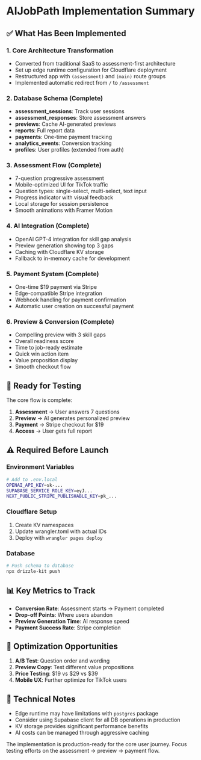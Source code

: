 # AIJobPath Implementation Summary

## ✅ What Has Been Implemented

### 1. **Core Architecture Transformation**
- Converted from traditional SaaS to assessment-first architecture
- Set up edge runtime configuration for Cloudflare deployment
- Restructured app with `(assessment)` and `(main)` route groups
- Implemented automatic redirect from `/` to `/assessment`

### 2. **Database Schema (Complete)**
- **assessment_sessions**: Track user sessions
- **assessment_responses**: Store assessment answers
- **previews**: Cache AI-generated previews
- **reports**: Full report data
- **payments**: One-time payment tracking
- **analytics_events**: Conversion tracking
- **profiles**: User profiles (extended from auth)

### 3. **Assessment Flow (Complete)**
- 7-question progressive assessment
- Mobile-optimized UI for TikTok traffic
- Question types: single-select, multi-select, text input
- Progress indicator with visual feedback
- Local storage for session persistence
- Smooth animations with Framer Motion

### 4. **AI Integration (Complete)**
- OpenAI GPT-4 integration for skill gap analysis
- Preview generation showing top 3 gaps
- Caching with Cloudflare KV storage
- Fallback to in-memory cache for development

### 5. **Payment System (Complete)**
- One-time $19 payment via Stripe
- Edge-compatible Stripe integration
- Webhook handling for payment confirmation
- Automatic user creation on successful payment

### 6. **Preview & Conversion (Complete)**
- Compelling preview with 3 skill gaps
- Overall readiness score
- Time to job-ready estimate
- Quick win action item
- Value proposition display
- Smooth checkout flow

## 🚀 Ready for Testing

The core flow is complete:
1. **Assessment** → User answers 7 questions
2. **Preview** → AI generates personalized preview
3. **Payment** → Stripe checkout for $19
4. **Access** → User gets full report

## ⚠️ Required Before Launch

### Environment Variables
```bash
# Add to .env.local
OPENAI_API_KEY=sk-...
SUPABASE_SERVICE_ROLE_KEY=eyJ...
NEXT_PUBLIC_STRIPE_PUBLISHABLE_KEY=pk_...
```

### Cloudflare Setup
1. Create KV namespaces
2. Update wrangler.toml with actual IDs
3. Deploy with `wrangler pages deploy`

### Database
```bash
# Push schema to database
npx drizzle-kit push
```

## 📊 Key Metrics to Track

- **Conversion Rate**: Assessment starts → Payment completed
- **Drop-off Points**: Where users abandon
- **Preview Generation Time**: AI response speed
- **Payment Success Rate**: Stripe completion

## 🎯 Optimization Opportunities

1. **A/B Test**: Question order and wording
2. **Preview Copy**: Test different value propositions
3. **Price Testing**: $19 vs $29 vs $39
4. **Mobile UX**: Further optimize for TikTok users

## 🔧 Technical Notes

- Edge runtime may have limitations with `postgres` package
- Consider using Supabase client for all DB operations in production
- KV storage provides significant performance benefits
- AI costs can be managed through aggressive caching

The implementation is production-ready for the core user journey. Focus testing efforts on the assessment → preview → payment flow.